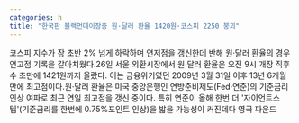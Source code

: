 ```yaml
---
categories: h
title: "한국판 블랙먼데이장중 원·달러 환율 1420원·코스피 2250 붕괴"
---
```

코스피 지수가 장 초반 2% 넘게 하락하며 연저점을 갱신한데 반해 원·달러 환율의 경우 연고점 기록을 갈아치웠다.26일 서울 외환시장에서 원·달러 환율은 오전 9시 개장 직후 수 초만에 1421원까지 올랐다. 이는 금융위기였던 2009년 3월 31일 이후 13년 6개월 만에 최고점이다.원·달러 환율은 미국 중앙은행인 연방준비제도(Fed·연준)의 기준금리 인상 여파로 최근 연일 최고점을 갱신 중이다. 특히 연준이 올해 한번 더 &#39;자이언트스텝&#39;(기준금리를 한번에 0.75%포인트 인상)을 밟을 가능성이 커진데다 영국 파운드